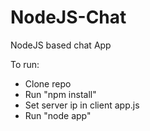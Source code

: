 NodeJS-Chat
===========

NodeJS based chat App

To run:
- Clone repo 
- Run "npm install"
- Set server ip in client app.js
- Run "node app"
